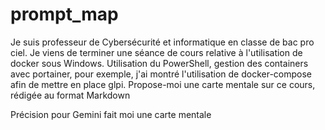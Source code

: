 # prompt_map

Je suis professeur de Cybersécurité et informatique en classe de bac pro ciel. Je viens de terminer une séance de cours relative à l'utilisation de docker sous Windows. Utilisation du PowerShell, gestion des containers avec portainer, pour exemple, j'ai montré l'utilisation de docker-compose afin de mettre en place glpi. Propose-moi une carte mentale sur ce cours, rédigée au format Markdown

Précision pour Gemini
fait moi une carte mentale
